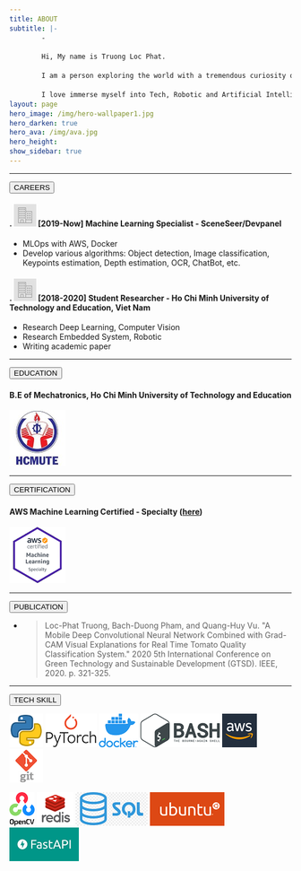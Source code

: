 ```yaml
---
title: ABOUT
subtitle: |- 
        - 

        Hi, My name is Truong Loc Phat.

        I am a person exploring the world with a tremendous curiosity of Science

        I love immerse myself into Tech, Robotic and Artificial Intelligence
layout: page
hero_image: /img/hero-wallpaper1.jpg
hero_darken: true
hero_ava: /img/ava.jpg
hero_height: 
show_sidebar: true
---
```


---

<!-- # Careers: -->
<div class="buttons">
   <button class="button is-primary is-rounded is-medium is-hovered is-static">
      CAREERS
   </button>
</div>

#### . ![career](/img/career.png)      [2019-Now] Machine Learning Specialist - SceneSeer/Devpanel

* MLOps with AWS, Docker
* Develop various algorithms: Object detection, Image classification, Keypoints estimation, Depth estimation, OCR, ChatBot, etc.

#### . ![career](/img/career.png)      [2018-2020] Student Researcher - Ho Chi Minh University of Technology and Education, Viet Nam

* Research Deep Learning, Computer Vision
* Research Embedded System, Robotic
* Writing academic paper

---

<!-- # Education: -->

<div class="buttons">
   <button class="button is-primary is-rounded is-medium is-hovered is-static">
      EDUCATION
   </button>
</div>

#### B.E of Mechatronics, Ho Chi Minh University of Technology and Education

   ![HCMUTE](/img/hcmute.jpg)

---
<!-- # Certifications: -->
<div class="buttons">
   <button class="button is-primary is-rounded is-medium is-hovered is-static">
      CERTIFICATION
   </button>
</div>

#### AWS Machine Learning Certified - Specialty ([here](https://www.youracclaim.com/badges/df01edc6-d23c-4626-acfa-37fb96fec3f4/linked_in_profile)) 

   ![AWS](/img/aws.png)

---

<!-- # Publications: -->
<div class="buttons">
   <button class="button is-primary is-rounded is-medium is-hovered is-static">
      PUBLICATION
   </button>
</div>


* > Loc-Phat Truong, Bach-Duong Pham, and Quang-Huy Vu. "A Mobile Deep Convolutional Neural Network Combined with Grad-CAM Visual Explanations for Real Time Tomato Quality Classification System." 2020 5th International Conference on Green Technology and Sustainable Development (GTSD). IEEE, 2020. p. 321-325.

---

<!-- # Tech skills: -->
<div class="buttons">
   <button class="button is-primary is-rounded is-medium is-hovered is-static">
      TECH SKILL
   </button>
</div>

![python](/img/python.png)   ![torch](/img/torch.png)   ![docker](/img/docker.png)   ![bash](/img/bash.png)   ![aws](/img/aws-logo.png)  ![git](/img/git.jpg) 

![opencv](/img/opencv.png)   ![redis](/img/redis.jpg)   ![sql](/img/sql.png)   ![ubuntu](/img/ubuntu.png)   ![fastapi](/img/fastapi.png) 

